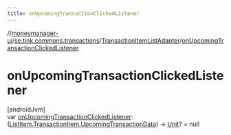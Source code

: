 ```yaml
---
title: onUpcomingTransactionClickedListener
---
```

//[moneymanager-ui](../../../index.html)/[se.tink.commons.transactions](../index.html)/[TransactionItemListAdapter](index.html)/[onUpcomingTransactionClickedListener](on-upcoming-transaction-clicked-listener.html)



# onUpcomingTransactionClickedListener



[androidJvm]\
var [onUpcomingTransactionClickedListener](on-upcoming-transaction-clicked-listener.html): ([ListItem.TransactionItem.UpcomingTransactionData](../-list-item/-transaction-item/-upcoming-transaction-data/index.html)) -&gt; [Unit](https://kotlinlang.org/api/latest/jvm/stdlib/kotlin/-unit/index.html)? = null




